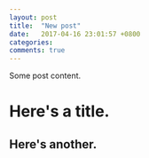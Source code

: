```yaml
---
layout: post
title:  "New post"
date:   2017-04-16 23:01:57 +0800
categories:
comments: true
---
```

Some post content.

# Here's a title.

## Here's another.

